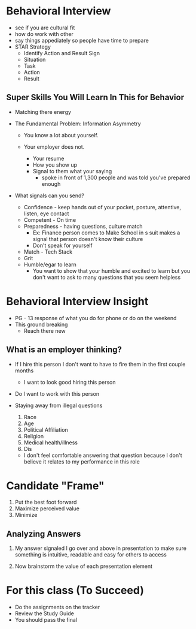# Behavioral Interview

- see if you are cultural fit
- how do work with other
- say things appediately so people have time to prepare
- STAR Strategy
  - Identify Action and Result Sign
  - Situation
  - Task
  - Action
  - Result

## Super Skills You Will Learn In This for Behavior

- Matching there energy
- The Fundamental Problem: Information Asymmetry

  - You know a lot about yourself.
  - Your employer does not.

    - Your resume
    - How you show up
    - Signal to them what your saying
      - spoke in front of 1,300 people and was told you've prepared enough

- What signals can you send?
  - Confidence - keep hands out of your pocket, posture, attentive, listen, eye contact
  - Competent - On time
  - Preparedness - having questions, culture match
    - Ex: Finance person comes to Make School in s suit makes a signal that person doesn't know their culture
    - Don't speak for yourself
  - Match - Tech Stack
  - Grit
  - Humble/egar to learn
    - You want to show that your humble and excited to learn but you don't want to ask to many questions that you seem helpless

# Behavioral Interview Insight

- PG - 13 response of what you do for phone or do on the weekend
- This ground breaking
  - Reach there new

## What is an employer thinking?

- If I hire this person I don't want to have to fire them in the first couple months

  - I want to look good hiring this person

- Do I want to work with this person

- Staying away from illegal questions
  1. Race
  2. Age
  3. Political Affiliation
  4. Religion
  5. Medical health/illness
  6. Dis
  - I don't feel comfortable answering that question because I don't believe it relates to my performance in this role

# Candidate "Frame"

1. Put the best foot forward
2. Maximize perceived value
3. Minimize

## Analyzing Answers

1. My answer signaled I go over and above in presentation to make sure something is intuitive, readable and easy for others to access

2. Now brainstorm
   the value of each presentation element

# For this class (To Succeed)

- Do the assignments on the tracker
- Review the Study Guide
- You should pass the final
